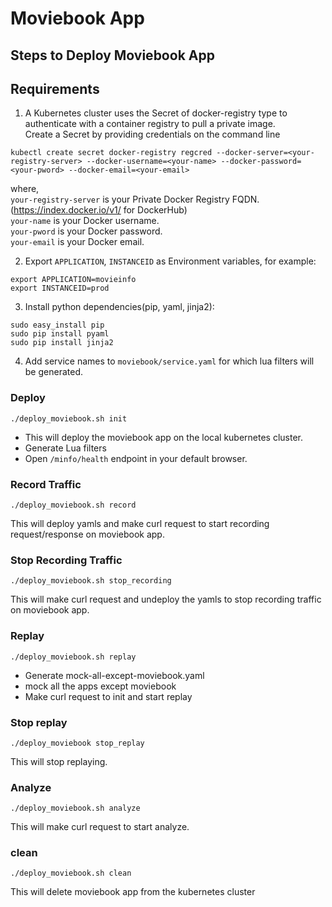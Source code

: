# Moviebook App

## Steps to Deploy Moviebook App


## Requirements

1. A Kubernetes cluster uses the Secret of docker-registry type to authenticate with a container registry to pull a private image.  
Create a Secret by providing credentials on the command line  
```
kubectl create secret docker-registry regcred --docker-server=<your-registry-server> --docker-username=<your-name> --docker-password=<your-pword> --docker-email=<your-email>
```
where,  
`your-registry-server` is your Private Docker Registry FQDN. (https://index.docker.io/v1/ for DockerHub)  
`your-name` is your Docker username.  
`your-pword` is your Docker password.  
`your-email` is your Docker email.  

2. Export `APPLICATION`, `INSTANCEID` as Environment variables, for example:
```
export APPLICATION=movieinfo
export INSTANCEID=prod
```
3. Install python dependencies(pip, yaml, jinja2):
```
sudo easy_install pip
sudo pip install pyaml
sudo pip install jinja2
```

4. Add service names to `moviebook/service.yaml` for which lua filters will be generated.

### Deploy
```
./deploy_moviebook.sh init
```
- This will deploy the moviebook app on the local kubernetes cluster.
- Generate Lua filters
- Open `/minfo/health` endpoint in your default browser.

### Record Traffic
```
./deploy_moviebook.sh record
```
This will deploy yamls and make curl request to start recording request/response on moviebook app.

### Stop Recording Traffic
```
./deploy_moviebook.sh stop_recording
```
This will make curl request and undeploy the yamls to stop recording traffic on moviebook app.

### Replay
```
./deploy_moviebook.sh replay
```
- Generate mock-all-except-moviebook.yaml
- mock all the apps except moviebook
- Make curl request to init and start replay

### Stop replay
```
./deploy_moviebook stop_replay
```
This will stop replaying.

### Analyze
```
./deploy_moviebook.sh analyze
```
This will make curl request to start analyze.

### clean
```
./deploy_moviebook.sh clean
```
This will delete moviebook app from the kubernetes cluster
